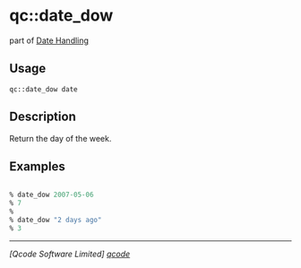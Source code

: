 qc::date_dow
============

part of [Date Handling](../qc/wiki/DateHandling)

Usage
-----
`qc::date_dow date`

Description
-----------
Return the day of the week.

Examples
--------
```tcl

% date_dow 2007-05-06
% 7
%
% date_dow "2 days ago"
% 3

```

----------------------------------
*[Qcode Software Limited] [qcode]*

[qcode]: http://www.qcode.co.uk "Qcode Software"